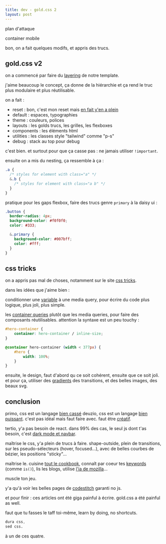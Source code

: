 ```yaml
---
title: dev - gold.css 2
layout: post
---
```


plan d'attaque

container mobile

bon, on a fait quelques modifs, et appris des trucs.

## gold.css v2

on a commencé par faire du
[layering](https://css-tricks.com/css-cascade-layers/)
de notre template.

j'aime beaucoup le concept,
ça donne de la hiérarchie
et ça rend le truc plus modulaire
et plus réutilisable.

on a fait :
- reset : bon, c'est mon reset mais 
[en fait y'en a plein](https://css-tricks.com/css-remedy/)
- default : espaces, typographies
- theme : couleurs, polices
- layouts : les golds trucs, les grilles, les flexboxes
- components : les éléments html
- utilities : les classes style "tailwind" comme "p-s"
- debug : stack au top pour debug

c'est bien.
et surtout pour que ça casse pas :
ne jamais utiliser `!important`.

ensuite on a mis du nesting,
ça ressemble à ça :

```css
.a {
  /* styles for element with class="a" */
  &.b {
    /* styles for element with class="a b" */
  }
}
```

pratique pour les gaps flexbox,
faire des trucs genre `primary`
à la daisy ui :

```css
.button {
  border-radius: 4px;
  background-color: #f0f0f0;
  color: #333;

  &.primary {
    background-color: #007bff;
    color: #fff;
  }
}
```

## css tricks

on a appris pas mal de choses,
notamment sur le site
[css tricks](https://css-tricks.com/).

dans les idées que j'aime bien :

conditionner une 
[variable](https://css-tricks.com/dry-switching-with-css-variables-the-difference-of-one-declaration/)
à une media query,
pour écrire du code plus logique,
plus joli,
plus simple.

les
[container queries](https://css-tricks.com/css-container-queries/)
plutôt que les media queries,
pour faire des composants réutilisables.
attention la syntaxe est un peu touchy :

```css
#hero-container {
    container: hero-container / inline-size;
}

@container hero-container (width < 377px) {
    #hero {
        width: 100%;
    }
}
```

ensuite, le design,
faut d'abord qu ce soit cohérent,
ensuite que ce soit joli.
et pour ça,
utiliser des 
[gradients](https://css-tricks.com/grainy-gradients/)
des transitions,
et des belles images, des beaux svg.


## conclusion

primo, css est un langage
[bien cassé](https://wiki.csswg.org/ideas/mistakes)
deuzio,
css est un langage
[bien puissant](https://herman.bearblog.dev/how-bear-does-analytics-with-css/).
c'est pas idéal mais faut faire avec.
faut être [créatif](https://herman.bearblog.dev/the-frustration-loop/).

tertio, y'a pas besoin de react.
dans 99% des cas,
le seul js dont t'as besoin,
c'est [dark mode et navbar](https://github.com/CodeStitchOfficial/Intermediate-Website-Kit-LESS/tree/main/src/assets/js).

maîtrise le css,
y'a plein de trucs à faire.
shape-outside,
plein de transitions,
sur les pseudo-sélecteurs
(hover, focused...),
avec de belles courbes de bézier,
les positions "sticky"...

maîtrise le.
cuisine
[tout le cookbook](https://developer.mozilla.org/en-US/docs/Web/CSS/Layout_cookbook),
connaît par coeur tes
[keywords](https://github.com/AllThingsSmitty/css-protips) (comme `is()`),
lis les blogs,
utilise 
[l'ia de mozilla](https://developer.mozilla.org/en-US/plus/ai-help)...

muscle ton jeu.

y'a qu'à voir les belles pages de 
[codestitch](https://codestitch.app/app)
garanti no js.

et pour finir :
ces articles ont été giga painful à écrire.
gold.css a été painful as well.

faut que tu fasses le taff toi-même,
learn by doing,
no shortcuts.

```css
dura css,
sed css.
```

à un de ces quatre.
